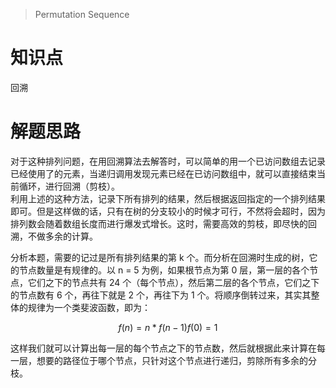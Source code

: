 > Permutation Sequence

# 知识点
回溯

# 解题思路
对于这种排列问题，在用回溯算法去解答时，可以简单的用一个已访问数组去记录已经使用了的元素，当递归调用发现元素已经在已访问数组中，就可以直接结束当前循环，进行回溯（剪枝）。  
利用上述的这种方法，记录下所有排列的结果，然后根据返回指定的一个排列结果即可。但是这样做的话，只有在树的分支较小的时候才可行，不然将会超时，因为排列数会随着数组长度而进行爆发式增长。这时，需要高效的剪枝，即尽快的回溯，不做多余的计算。  

分析本题，需要的记过是所有排列结果的第 k 个。而分析在回溯时生成的树，它的节点数量是有规律的。以 n = 5 为例，如果根节点为第 0 层，第一层的各个节点，它们之下的节点共有 24 个（每个节点），然后第二层的各个节点，它们之下的节点数有 6 个，再往下就是 2 个，再往下为 1 个。将顺序倒转过来，其实其整体的规律为一个类斐波函数，即为：
```math
f(n) = n * f(n - 1)
f(0) = 1
```

这样我们就可以计算出每一层的每个节点之下的节点数，然后就根据此来计算在每一层，想要的路径位于哪个节点，只针对这个节点进行递归，剪除所有多余的分枝。